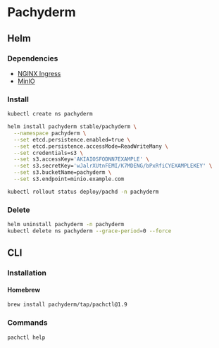 # Pachyderm

## Helm

### Dependencies

- [NGINX Ingress](/nginx-ingress.md)
- [MinIO](/minio.md)

### Install

```sh
kubectl create ns pachyderm
```

```sh
helm install pachyderm stable/pachyderm \
  --namespace pachyderm \
  --set etcd.persistence.enabled=true \
  --set etcd.persistence.accessMode=ReadWriteMany \
  --set credentials=s3 \
  --set s3.accessKey='AKIAIOSFODNN7EXAMPLE' \
  --set s3.secretKey='wJalrXUtnFEMI/K7MDENG/bPxRfiCYEXAMPLEKEY' \
  --set s3.bucketName=pachyderm \
  --set s3.endpoint=minio.example.com
```

```sh
kubectl rollout status deploy/pachd -n pachyderm
```

### Delete

```sh
helm uninstall pachyderm -n pachyderm
kubectl delete ns pachyderm --grace-period=0 --force
```

## CLI

### Installation

#### Homebrew

```sh
brew install pachyderm/tap/pachctl@1.9
```

### Commands

```sh
pachctl help
```
